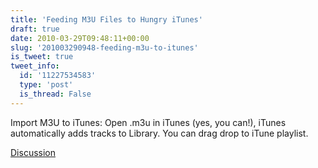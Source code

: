 ```yaml
---
title: 'Feeding M3U Files to Hungry iTunes'
draft: true
date: 2010-03-29T09:48:11+00:00
slug: '201003290948-feeding-m3u-to-itunes'
is_tweet: true
tweet_info:
  id: '11227534583'
  type: 'post'
  is_thread: False
---
```




Import M3U to iTunes: Open .m3u in iTunes (yes, you can!), iTunes automatically adds tracks to Library. You can drag drop to iTune playlist.

[Discussion](https://x.com/sytelus/status/11227534583)
